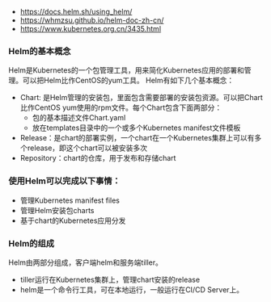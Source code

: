 * https://docs.helm.sh/using_helm/
* https://whmzsu.github.io/helm-doc-zh-cn/
* https://www.kubernetes.org.cn/3435.html

### Helm的基本概念
Helm是Kubernetes的一个包管理工具，用来简化Kubernetes应用的部署和管理。可以把Helm比作CentOS的yum工具。 Helm有如下几个基本概念：

* Chart: 是Helm管理的安装包，里面包含需要部署的安装包资源。可以把Chart比作CentOS yum使用的rpm文件。每个Chart包含下面两部分：
  - 包的基本描述文件Chart.yaml
  - 放在templates目录中的一个或多个Kubernetes manifest文件模板
* Release：是chart的部署实例，一个chart在一个Kubernetes集群上可以有多个release，即这个chart可以被安装多次
* Repository：chart的仓库，用于发布和存储chart

### 使用Helm可以完成以下事情：
- 管理Kubernetes manifest files
- 管理Helm安装包charts
- 基于chart的Kubernetes应用分发

### Helm的组成
Helm由两部分组成，客户端helm和服务端tiller。
- tiller运行在Kubernetes集群上，管理chart安装的release
- helm是一个命令行工具，可在本地运行，一般运行在CI/CD Server上。